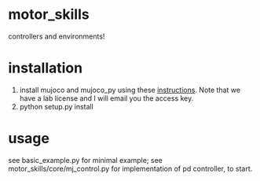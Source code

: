 # motor_skills
controllers and environments!

# installation
1. install mujoco and mujoco_py using these [instructions](https://github.com/openai/mujoco-py). Note that we have a lab license and I will email you the access key.
2. python setup.py install 

# usage
see basic_example.py for minimal example; see motor_skills/core/mj_control.py for implementation of pd controller, to start.
